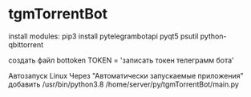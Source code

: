# tgmTorrentBot
install modules:
pip3 install pytelegrambotapi pyqt5 psutil python-qbittorrent

создать файл bottoken 
TOKEN = 'записать токен телеграмм бота' 

Автозапуск Linux 
Через "Автоматически запускаемые приложения" добавить 
/usr/bin/python3.8 /home/server/py/tgmTorrentBot/main.py



